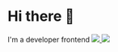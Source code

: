 <head>
  <link rel="stylesheet" href="https://cdn.jsdelivr.net/npm/bootstrap@5.3.3/dist/css/bootstrap.min.css">
  <link rel="stylesheet" href="https://cdn.jsdelivr.net/npm/bootstrap@5.3.3/dist/js/bootstrap.bundle.min.js">
</head>
<h1 class="bg bg-primary"> Hi there 👋</h1>

I'm a developer frontend
<a href="https://www.linkedin.com/in/rafael-a-amartinez/">
<img src= "https://img.shields.io/badge/linkedin-%230077B5.svg?style=for-the-badge&logo=linkedin&logoColor=white">
</a>
<img src="https://img.shields.io/badge/react-%2320232a.svg?style=for-the-badge&logo=react&logoColor=%2361DAFB">
<!--
**xxSkylineline/xxSkylineline** is a ✨ _special_ ✨ repository because its `README.md` (this file) appears on your GitHub profile.

Here are some ideas to get you started:

- 🔭 I’m currently working on ...
- 🌱 I’m currently learning ...
- 👯 I’m looking to collaborate on ...
- 🤔 I’m looking for help with ...
- 💬 Ask me about ...
- 📫 How to reach me: ...
- 😄 Pronouns: ...
- ⚡ Fun fact: ...
-->
